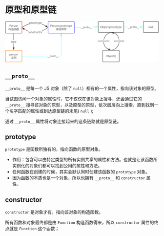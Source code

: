 # 原型和原型链

![img](/images/javascript/9-1-原型和原型链.png)

## `__proto__`

`__proto__` 是每一个 JS 对象（除了 `null`）都有的一个属性，指向该对象的原型。

当试图访问一个对象的属性时，它不仅仅在该对象上搜寻，还会通过它的 `__proto__` 搜寻该对象的原型，以及原型的原型，依次层层向上搜索，直到找到一个名字匹配的属性或到达原型链的末尾( `null` );

通过 `__proto__` 属性将对象连接起来的这条链路就是原型链。

## prototype

`prototype` 是函数所独有的，指向函数的原型对象。

- 作用：包含可以由特定类型的所有实例共享的属性和方法。也就是让该函数所实例化的对象们都可以找到公用的属性和方法。
- 任何函数在创建的时候，其实会默认同时创建该函数的 `prototype` 对象。
- 因为函数的本质也是一个对象，所以也拥有 `__proto__` 和 `constructor` 属性。

## constructor

`constructor` 是对象才有，指向该对象的构造函数。

所有函数和对象最终都是由 `Function` 构造函数得来，所以 `constructor` 属性的终点就是 `Function` 这个函数；